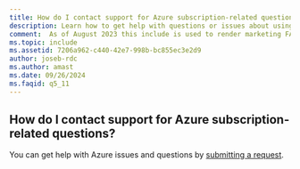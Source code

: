 ```yaml
---
title: How do I contact support for Azure subscription-related questions?
description: Learn how to get help with questions or issues about using Azure.
comment:  As of August 2023 this include is used to render marketing FAQ content for VS Subscriptions in the following portals - VSCom, Manage, and My portals. It was not used for learn.microsoft.com content at that time.  SMEs are Evan Windom and Larissa Crawford of Red Door Collaborative and Sharvari Dighe.
ms.topic: include
ms.assetid: 7206a962-c440-42e7-998b-bc855ec3e2d9
author: joseb-rdc
ms.author: amast
ms.date: 09/26/2024
ms.faqid: q5_11
---
```


## How do I contact support for Azure subscription-related questions?

You can get help with Azure issues and questions by [submitting a request](https://learn.microsoft.com/azure/azure-portal/supportability/how-to-create-azure-support-request).
